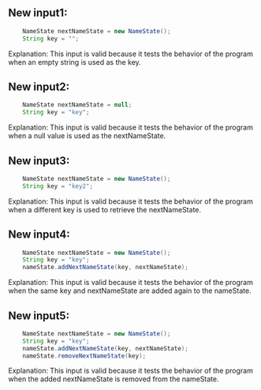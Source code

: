 ## New input1:
```java
    NameState nextNameState = new NameState();
    String key = "";
```
Explanation: This input is valid because it tests the behavior of the program when an empty string is used as the key.

## New input2:
```java
    NameState nextNameState = null;
    String key = "key";
```
Explanation: This input is valid because it tests the behavior of the program when a null value is used as the nextNameState.

## New input3:
```java
    NameState nextNameState = new NameState();
    String key = "key2";
```
Explanation: This input is valid because it tests the behavior of the program when a different key is used to retrieve the nextNameState.

## New input4:
```java
    NameState nextNameState = new NameState();
    String key = "key";
    nameState.addNextNameState(key, nextNameState);
```
Explanation: This input is valid because it tests the behavior of the program when the same key and nextNameState are added again to the nameState.

## New input5:
```java
    NameState nextNameState = new NameState();
    String key = "key";
    nameState.addNextNameState(key, nextNameState);
    nameState.removeNextNameState(key);
```
Explanation: This input is valid because it tests the behavior of the program when the added nextNameState is removed from the nameState.
